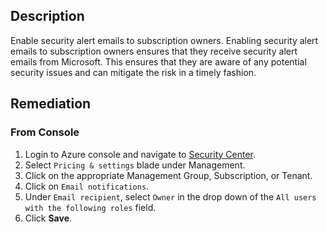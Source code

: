 ## Description

Enable security alert emails to subscription owners. Enabling security alert emails to subscription owners ensures that they receive security alert emails from Microsoft. This ensures that they are aware of any potential security issues and can mitigate the risk in a timely fashion.

## Remediation

### From Console

1. Login to Azure console and navigate to [Security Center](https://portal.azure.com/#blade/Microsoft_Azure_Security/SecurityMenuBlade/0).
2. Select `Pricing & settings` blade under Management.
3. Click on the appropriate Management Group, Subscription, or Tenant.
4. Click on `Email notifications`.
5. Under `Email recipient`, select `Owner` in the drop down of the `All users with the following roles` field.
7. Click **Save**.

